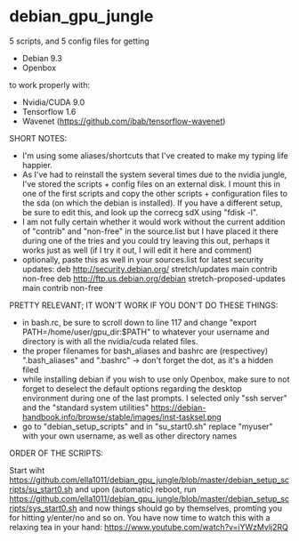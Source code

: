 # debian_gpu_jungle
 
5 scripts, and 5 config files for getting

- Debian 9.3
- Openbox

to work properly with:

- Nvidia/CUDA 9.0
- Tensorflow 1.6
- Wavenet (https://github.com/ibab/tensorflow-wavenet)


SHORT NOTES:

- I'm using some aliases/shortcuts that I've created to make my typing life happier.
- As I've had to reinstall the system several times due to the nvidia jungle, I've stored the scripts + config files on an external disk. I mount this in one of the first scripts and copy the other scripts + configuration files to the sda (on which the debian is installed). If you have a different setup, be sure to edit this, and look up the correcg sdX using "fdisk -l".
- I am not fully certain whether it would work without the current addition of "contrib" and "non-free" in the source.list but I have placed it there during one of the tries and you could try leaving this out, perhaps it works just as well (if I try it out, I will edit it here and comment)
- optionally, paste this as well in your sources.list for latest security updates:
   deb http://security.debian.org/ stretch/updates main contrib non-free
   deb http://ftp.us.debian.org/debian stretch-proposed-updates main contrib non-free


PRETTY RELEVANT; IT WON'T WORK IF YOU DON'T DO THESE THINGS:

- in bash.rc, be sure to scroll down to line 117 and change "export PATH=/home/user/gpu_dir:$PATH" to whatever your username and directory is with all the nvidia/cuda related files.
- the proper filenames for bash_aliases and bashrc are (respectivey) ".bash_aliases" and ".bashrc" -> don't forget the dot, as it's a hidden filed
- while installing debian if you wish to use only Openbox, make sure to not forget to deselect the default options regarding the desktop environment during one of the last prompts. I selected only "ssh server" and the "standard system utilities" 
https://debian-handbook.info/browse/stable/images/inst-tasksel.png
- go to "debian_setup_scripts" and in "su_start0.sh" replace "myuser" with your own username, as well as other directory names

ORDER OF THE SCRIPTS:

Start wiht https://github.com/ella1011/debian_gpu_jungle/blob/master/debian_setup_scripts/su_start0.sh
and upon (automatic) reboot, run https://github.com/ella1011/debian_gpu_jungle/blob/master/debian_setup_scripts/sys_start0.sh
and now things should go by themselves, promting you for hitting y/enter/no and so on.
You have now time to watch this with a relaxing tea in your hand: https://www.youtube.com/watch?v=iYWzMvlj2RQ

